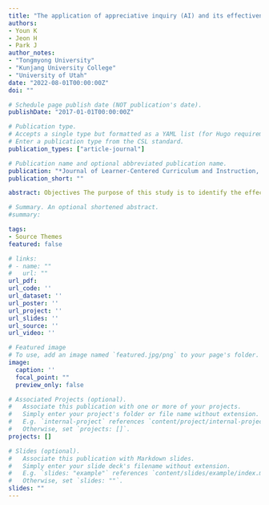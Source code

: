 ```yaml
---
title: "The application of appreciative inquiry (AI) and its effectiveness on social welfare coursework: a case study"
authors:
- Youn K
- Jeon H
- Park J
author_notes:
- "Tongmyong University"
- "Kunjang University College"
- "University of Utah"
date: "2022-08-01T00:00:00Z"
doi: ""

# Schedule page publish date (NOT publication's date).
publishDate: "2017-01-01T00:00:00Z"

# Publication type.
# Accepts a single type but formatted as a YAML list (for Hugo requirements).
# Enter a publication type from the CSL standard.
publication_types: ["article-journal"]

# Publication name and optional abbreviated publication name.
publication: "*Journal of Learner-Centered Curriculum and Instruction, 22*(16), 191-209, https://doi.org/10.22251/jlcci.2022.22.16.191"
publication_short: ""

abstract: Objectives The purpose of this study is to identify the effectiveness of appreciative inquiry (AI) and how it can be applied to social welfare coursework. Ultimately, the present study aims to boost participatory learning, discover positive aspects of students, and enhance the capability of voluntary AI learning. Methods D University students (N = 34) participated in the 5-D model AI learning. Pre- and post-test was completed to evaluate the effectiveness of AI. Results The 5-D model (e.g., Define, Discovery, Dream, Design, and Desitny) with a single theme for each group appears to be the most desirable method for employing AI in social welfare coursework. Pre- and post-test reveals that the AI class effectiveness of individuals, teams, and team cooperation is augmented. Specifically, the individuals' positive psychological capital varaibles illustrate the highest (average .53 higher). Conclusions Results suggest that AI application in social welfare coursework may be effective for participatory learning and voluntary AI learning. To better implement AI in coursework, future research should consider developing systematic AI processes and objective evaluation tools based on the 5-D model, as well as exploring an action plan, a best practice, and positive questions corresponding to social welfare courses..

# Summary. An optional shortened abstract.
#summary:

tags:
- Source Themes
featured: false

# links:
# - name: ""
#   url: ""
url_pdf: 
url_code: ''
url_dataset: ''
url_poster: ''
url_project: ''
url_slides: ''
url_source: ''
url_video: ''

# Featured image
# To use, add an image named `featured.jpg/png` to your page's folder. 
image:
  caption: ''
  focal_point: ""
  preview_only: false

# Associated Projects (optional).
#   Associate this publication with one or more of your projects.
#   Simply enter your project's folder or file name without extension.
#   E.g. `internal-project` references `content/project/internal-project/index.md`.
#   Otherwise, set `projects: []`.
projects: []

# Slides (optional).
#   Associate this publication with Markdown slides.
#   Simply enter your slide deck's filename without extension.
#   E.g. `slides: "example"` references `content/slides/example/index.md`.
#   Otherwise, set `slides: ""`.
slides: ""
---
```



